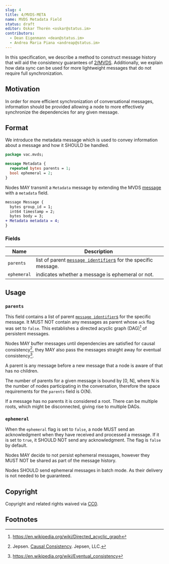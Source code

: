 ```yaml
---
slug: 4
title: 4/MVDS-META
name: MVDS Metadata Field
status: draft
editor: Oskar Thorén <oskar@status.im>
contributors:
  - Dean Eigenmann <dean@status.im>
  - Andrea Maria Piana <andreap@status.im>
---
```


In this specification, we describe a method to construct message history that will aid the consistency guarantees of [2/MVDS](specs/2). Additionally, we explain how data sync can be used for more lightweight messages that do not require full synchronization.

## Motivation

In order for more efficient synchronization of conversational messages, information should be provided allowing a node to more effectively synchronize the dependencies for any given message.

## Format

We introduce the metadata message which is used to convey information about a message and how it SHOULD be handled.

```protobuf
package vac.mvds;

message Metadata {
  repeated bytes parents = 1;
  bool ephemeral = 2;
}
```

Nodes MAY transmit a `Metadata` message by extending the MVDS [message](specs/2#payloads) with a `metadata` field.

```diff
message Message {
  bytes group_id = 1;
  int64 timestamp = 2;
  bytes body = 3;
+ Metadata metadata = 4;
}
```

### Fields

| Name                   |   Description                                                                                                                    |
| ---------------------- | -------------------------------------------------------------------------------------------------------------------------------- |
| `parents`               |   list of parent [`message identifier`s](specs/2#payloads) for the specific message. |            
| `ephemeral`         |   indicates whether a message is ephemeral or not.                                                             |

## Usage

### `parents`

This field contains a list of parent [`message identifier`s](specs/2#payloads) for the specific message. It MUST NOT contain any messages as parent whose `ack` flag was set to `false`. This establishes a directed acyclic graph (DAG)[^1] of persistent messages.

Nodes MAY buffer messages until dependencies are satisfied for causal consistency[^2], they MAY also pass the messages straight away for eventual consistency[^3].

A parent is any message before a new message that a node is aware of that has no children.

The number of parents for a given message is bound by [0, N], where N is the number of nodes participating in the conversation, therefore the space requirements for the `parents` field is O(N).

If a message has no parents it is considered a root. There can be multiple roots, which might be disconnected, giving rise to multiple DAGs.

### `ephemeral`

When the `ephemeral` flag is set to `false`, a node MUST send an acknowledgment when they have received and processed a message. If it is set to `true`, it SHOULD NOT send any acknowledgment. The flag is `false` by default.

Nodes MAY decide to not persist ephemeral messages, however they MUST NOT be shared as part of the message history.

Nodes SHOULD send ephemeral messages in batch mode. As their delivery is not needed to be guaranteed.

## Copyright

Copyright and related rights waived via [CC0](https://creativecommons.org/publicdomain/zero/1.0/).

## Footnotes

[^1]: <https://en.wikipedia.org/wiki/Directed_acyclic_graph>
[^2]: Jepsen. [Causal Consistency](https://jepsen.io/consistency/models/causal). Jepsen, LLC.
[^3]: <https://en.wikipedia.org/wiki/Eventual_consistency>
